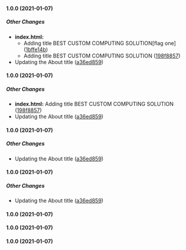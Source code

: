 #### 1.0.0 (2021-01-07)

##### Other Changes

* **index.html:**
  *  Adding title BEST CUSTOM COMPUTING SOLUTION[flag one] ([1bffe14b](https://github.com/Saint-Cyr/Exo/commit/1bffe14b39a95a6c60b86179a8e8db1dfad2f6be))
  *  Adding title BEST CUSTOM COMPUTING SOLUTION ([198f8857](https://github.com/Saint-Cyr/Exo/commit/198f88573fd71849c4d06f3447c0f443e020545a))
* Updating the About title ([a36ed859](https://github.com/Saint-Cyr/Exo/commit/a36ed859f0aeb8ff543d5ed995944a5fe731485a))

#### 1.0.0 (2021-01-07)

##### Other Changes

* **index.html:**  Adding title BEST CUSTOM COMPUTING SOLUTION ([198f8857](https://github.com/Saint-Cyr/Exo/commit/198f88573fd71849c4d06f3447c0f443e020545a))
* Updating the About title ([a36ed859](https://github.com/Saint-Cyr/Exo/commit/a36ed859f0aeb8ff543d5ed995944a5fe731485a))

#### 1.0.0 (2021-01-07)

##### Other Changes

* Updating the About title ([a36ed859](https://github.com/Saint-Cyr/Exo/commit/a36ed859f0aeb8ff543d5ed995944a5fe731485a))

#### 1.0.0 (2021-01-07)

##### Other Changes

* Updating the About title ([a36ed859](https://github.com/Saint-Cyr/Exo/commit/a36ed859f0aeb8ff543d5ed995944a5fe731485a))

#### 1.0.0 (2021-01-07)

#### 1.0.0 (2021-01-07)

#### 1.0.0 (2021-01-07)

